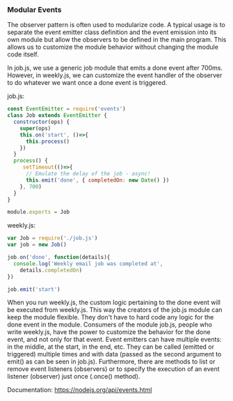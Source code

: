 ### Modular Events

The observer pattern is often used to modularize code. A typical usage is to separate the event emitter class definition and the event emission into its own module but allow the observers to be defined in the main program. This allows us to customize the module behavior without changing the module code itself.

In job.js, we use a generic job module that emits a done event after 700ms. However, in weekly.js, we can customize the event handler of the observer to do whatever we want once a done event is triggered.

job.js:
```js
const EventEmitter = require('events')
class Job extends EventEmitter {
  constructor(ops) {
    super(ops)
    this.on('start', ()=>{
      this.process()
    })
  }
  process() {
     setTimeout(()=>{
      // Emulate the delay of the job - async!
      this.emit('done', { completedOn: new Date() })
    }, 700)
  }
}

module.exports = Job
```
weekly.js:


```js
var Job = require('./job.js')
var job = new Job()

job.on('done', function(details){
  console.log('Weekly email job was completed at',
    details.completedOn)
})

job.emit('start')
```

When you run weekly.js, the custom logic pertaining to the done event will be executed from weekly.js. This way the creators of the job.js module can keep the module flexible. They don't have to hard code any logic for the done event in the module. Consumers of the module job.js, people who write weekly.js, have the power to customize the behavior for the done event, and not only for that event. Event emitters can have multiple events: in the middle, at the start, in the end, etc. They can be called (emitted or triggered) multiple times and with data (passed as the second argument to emit() as can be seen in job.js). Furthermore, there are methods to list or remove event listeners (observers) or to specify the execution of an event listener (observer) just once (.once() method).

Documentation: https://nodejs.org/api/events.html
